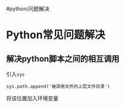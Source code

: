 #python/问题解决
# Python常见问题解决

## 解决python脚本之间的相互调用

引入`sys`

```
sys.path.append('被调用文件的上层文件目录')
```

将该位置加入环境变量